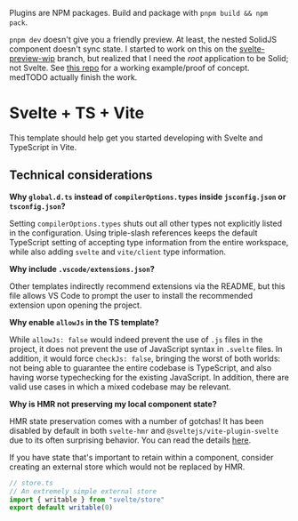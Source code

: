 Plugins are NPM packages. Build and package with `pnpm build && npm pack`.

`pnpm dev` doesn't give you a friendly preview. At least, the nested SolidJS component doesn't sync state. I started to work on this on the [svelte-preview-wip](https://github.com/AlexErrant/Pentive/tree/svelte-preview-wip) branch, but realized that I need the _root_ application to be Solid; not Svelte. See [this repo](https://github.com/AlexErrant/solid-plugin-host) for a working example/proof of concept. medTODO actually finish the work.

# Svelte + TS + Vite

This template should help get you started developing with Svelte and TypeScript in Vite.

## Technical considerations

**Why `global.d.ts` instead of `compilerOptions.types` inside `jsconfig.json` or `tsconfig.json`?**

Setting `compilerOptions.types` shuts out all other types not explicitly listed in the configuration. Using triple-slash references keeps the default TypeScript setting of accepting type information from the entire workspace, while also adding `svelte` and `vite/client` type information.

**Why include `.vscode/extensions.json`?**

Other templates indirectly recommend extensions via the README, but this file allows VS Code to prompt the user to install the recommended extension upon opening the project.

**Why enable `allowJs` in the TS template?**

While `allowJs: false` would indeed prevent the use of `.js` files in the project, it does not prevent the use of JavaScript syntax in `.svelte` files. In addition, it would force `checkJs: false`, bringing the worst of both worlds: not being able to guarantee the entire codebase is TypeScript, and also having worse typechecking for the existing JavaScript. In addition, there are valid use cases in which a mixed codebase may be relevant.

**Why is HMR not preserving my local component state?**

HMR state preservation comes with a number of gotchas! It has been disabled by default in both `svelte-hmr` and `@sveltejs/vite-plugin-svelte` due to its often surprising behavior. You can read the details [here](https://github.com/rixo/svelte-hmr#svelte-hmr).

If you have state that's important to retain within a component, consider creating an external store which would not be replaced by HMR.

```ts
// store.ts
// An extremely simple external store
import { writable } from "svelte/store"
export default writable(0)
```
